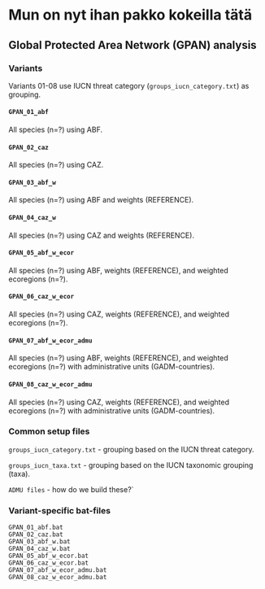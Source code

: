 # Mun on nyt ihan pakko kokeilla tätä
## Global Protected Area Network (GPAN) analysis

### Variants

Variants 01-08 use IUCN threat category (`groups_iucn_category.txt`) as grouping.

#### `GPAN_01_abf`

All species (n=?) using ABF.

#### `GPAN_02_caz`

All species (n=?) using CAZ.

#### `GPAN_03_abf_w`

All species (n=?) using ABF and weights (REFERENCE).

#### `GPAN_04_caz_w`

All species (n=?) using CAZ and weights (REFERENCE).

#### `GPAN_05_abf_w_ecor`

All species (n=?) using ABF, weights (REFERENCE), and weighted ecoregions (n=?).

#### `GPAN_06_caz_w_ecor`

All species (n=?) using CAZ, weights (REFERENCE), and weighted ecoregions (n=?).

#### `GPAN_07_abf_w_ecor_admu`

All species (n=?) using ABF, weights (REFERENCE), and weighted ecoregions (n=?) with administrative units (GADM-countries).

#### `GPAN_08_caz_w_ecor_admu`

All species (n=?) using CAZ, weights (REFERENCE), and weighted ecoregions (n=?) with administrative units (GADM-countries).

### Common setup files

`groups_iucn_category.txt` - grouping based on the IUCN threat category.  

`groups_iucn_taxa.txt` - grouping based on the IUCN taxonomic grouping (taxa).  

`ADMU files` - how do we build these?` 

### Variant-specific bat-files

`GPAN_01_abf.bat`  
`GPAN_02_caz.bat`  
`GPAN_03_abf_w.bat`  
`GPAN_04_caz_w.bat`  
`GPAN_05_abf_w_ecor.bat`  
`GPAN_06_caz_w_ecor.bat`  
`GPAN_07_abf_w_ecor_admu.bat`  
`GPAN_08_caz_w_ecor_admu.bat`  
